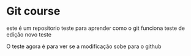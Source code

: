 # Git course

este é um repositorio teste para aprender como o git funciona
teste de edição
novo teste

O teste agora é para ver se a modificação sobe para o github
